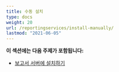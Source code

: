 ```yaml
---
title: 수동 설치
type: docs
weight: 20
url: /reportingservices/install-manually/
lastmod: "2021-06-05"
---
```


**이 섹션에는 다음 주제가 포함됩니다:**

- [보고서 서버에 설치하기](/pdf/reportingservices/install-to-report-server/)